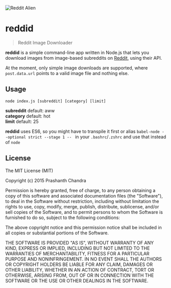 ![Reddit Alien](http://www.redditstatic.com/icon.png)

reddid
====

> Reddit Image Downloader  

**reddid** is a simple command-line app written in Node.js that lets you download images from image-based subreddits on [Reddit](http://reddit.com), using their API.

At the moment, only simple image downloads are supported, where `post.data.url` points to a valid image file and nothing else.

Usage
----

`node index.js [subreddit] [category] [limit]`  
  
**subreddit** default: aww  
**category** default: hot  
**limit** default: 25

**reddid** uses ES6, so you might have to transpile it first or alias `babel-node --optional strict --stage 1 -- ` in your `.bashrc`/`.zshrc` and use that instead of `node`

License
----

The MIT License (MIT)

Copyright (c) 2015 Prashanth Chandra

Permission is hereby granted, free of charge, to any person obtaining a copy
of this software and associated documentation files (the "Software"), to deal
in the Software without restriction, including without limitation the rights
to use, copy, modify, merge, publish, distribute, sublicense, and/or sell
copies of the Software, and to permit persons to whom the Software is
furnished to do so, subject to the following conditions:

The above copyright notice and this permission notice shall be included in
all copies or substantial portions of the Software.

THE SOFTWARE IS PROVIDED "AS IS", WITHOUT WARRANTY OF ANY KIND, EXPRESS OR
IMPLIED, INCLUDING BUT NOT LIMITED TO THE WARRANTIES OF MERCHANTABILITY,
FITNESS FOR A PARTICULAR PURPOSE AND NONINFRINGEMENT. IN NO EVENT SHALL THE
AUTHORS OR COPYRIGHT HOLDERS BE LIABLE FOR ANY CLAIM, DAMAGES OR OTHER
LIABILITY, WHETHER IN AN ACTION OF CONTRACT, TORT OR OTHERWISE, ARISING FROM,
OUT OF OR IN CONNECTION WITH THE SOFTWARE OR THE USE OR OTHER DEALINGS IN
THE SOFTWARE.
